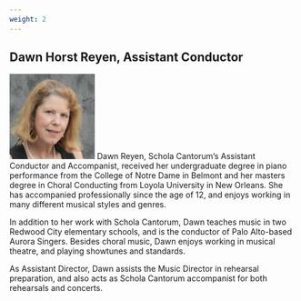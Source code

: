 ```yaml
---
weight: 2
---
```


## Dawn Horst Reyen, Assistant Conductor

<img src="/leadership/asst-conductor/reyen.jpg" class="float-left">
Dawn Reyen, Schola Cantorum’s Assistant Conductor and Accompanist, received her
undergraduate degree in piano performance from the College of Notre Dame in
Belmont and her masters degree in Choral Conducting from Loyola University in
New Orleans.  She has accompanied professionally since the age of 12, and enjoys
working in many different musical styles and genres.

In addition to her work with Schola Cantorum, Dawn teaches music in two Redwood
City elementary schools, and is the conductor of Palo Alto-based Aurora Singers.
Besides choral music, Dawn enjoys working in musical theatre, and playing
showtunes and standards.

As Assistant Director, Dawn assists the Music Director in rehearsal preparation,
and also acts as Schola Cantorum accompanist for both rehearsals and concerts.
